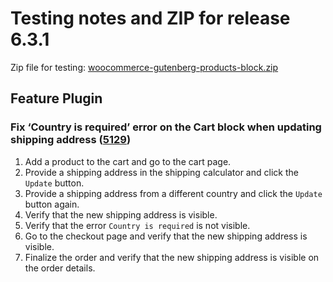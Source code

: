 # Testing notes and ZIP for release 6.3.1

Zip file for testing: [woocommerce-gutenberg-products-block.zip](https://github.com/woocommerce/woocommerce-gutenberg-products-block/files/7555061/woocommerce-gutenberg-products-block.zip)

## Feature Plugin

### Fix ‘Country is required’ error on the Cart block when updating shipping address ([5129](https://github.com/woocommerce/woocommerce-gutenberg-products-block/pull/5129))

1. Add a product to the cart and go to the cart page.
2. Provide a shipping address in the shipping calculator and click the `Update` button.
3. Provide a shipping address from a different country and click the `Update` button again.
4. Verify that the new shipping address is visible.
5. Verify that the error `Country is required` is not visible.
6. Go to the checkout page and verify that the new shipping address is visible.
7. Finalize the order and verify that the new shipping address is visible on the order details.

